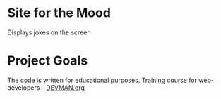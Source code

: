 # Site for the Mood

Displays jokes on the screen

# Project Goals

The code is written for educational purposes. Training course for web-developers - [DEVMAN.org](https://devman.org)
